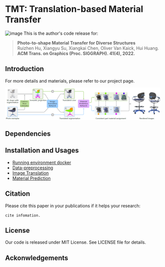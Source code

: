 # TMT: Translation-based Material Transfer
![image](https://github.com/XiangyuSu611/TMT/blob/master/docs/teaser.png)
This is the author's code release for:

> **Photo-to-shape Material Transfer for Diverse Structures**  
> Ruizhen Hu, Xiangyu Su, Xiangkai Chen, Oliver Van Kaick, Hui Huang.  
> **ACM Trans. on Graphics (Proc. SIGGRAPH). 41(4), 2022.**

##  Introduction

For more details and materials, please refer to our project page.

![image](https://github.com/XiangyuSu611/TMT/blob/master/docs/overview.png)

## Dependencies

## Installation and Usages
* [Running environment docker](url)
* [Data-preprocessing](url)
* [Image Translation](url)
* [Material Prediction](url)


## Citation

Please cite this paper in your publications if it helps your research:

```
cite infomation.
```

## License

Our code is released under MIT License. See LICENSE file for details.

## Ackonwledgements